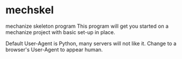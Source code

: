 # mechskel
mechanize skeleton program
This program will get you started on a mechanize project with basic set-up in place.

Default User-Agent is Python, many servers will not like it. Change to a browser's User-Agent to appear human.
